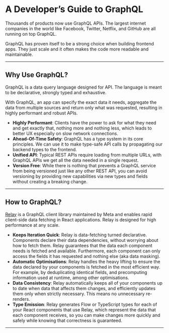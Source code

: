 # A Developer’s Guide to GraphQL

Thousands of products now use GraphQL APIs. The largest internet companies in the world like Facebook, Twitter, Netflix, and GitHub are all running on top GraphQL.

GraphQL has proven itself to be a strong choice when building frontend apps. They just scale and it often makes the code more readable and maintainable.

---

## Why Use GraphQL?

GraphQL is a data query language designed for API. The language is meant to be declarative, strongly typed and exhaustive.

With GraphQL, an app can specify the exact data it needs, aggregate the data from multiple sources and return only what was requested, resulting in highly performant and robust APIs.

- **Highly Performant**:
  Clients have the power to ask for what they need and get exactly that, nothing more and nothing less, which leads to better UX especially on slow network connections.
- **Ahead-Of-Time Safety**:
  GraphQL has a type system in its core principles. We can use it to make type-safe API calls by propagating our backend types to the frontend.
- **Unified API**:
  Typical REST APIs require loading from multiple URLs, with GraphQL APIs we get all the data needed in a single request.
- **Version Free**:
  While there is nothing that prevents a GraphQL service from being versioned just like any other REST API, you can avoid versioning by providing new capabilities via new types and fields without creating a breaking change.

---

## How to GraphQL?

[Relay](https://relay.dev/) is a GraphQL client library maintained by Meta and enables rapid client-side data fetching in React applications. Relay is designed for high performance at any scale.

- **Keeps Iteration Quick**:
  Relay is data-fetching turned declarative. Components declare their data dependencies, without worrying about how to fetch them. Relay guarantees that the data each component needs is fetched and available. Furthermore, each component can only access the fields it has requested and nothing else (aka data masking).
- **Automatic Optimisations**:
  Relay handles the heavy lifting to ensure the data declared by your components is fetched in the most efficient way. For example, by deduplicating identical fields, and precomputing information used at runtime, among other optimisations.
- **Data Consistency**:
  Relay automatically keeps all of your components up to date when data that affects them changes, and efficiently updates them only when strictly necessary. This means no unnecessary re-renders.
- **Type Emission**:
  Relay generates Flow or TypeScript types for each of your React components that use Relay, which represent the data that each component receives, so you can make changes more quickly and safely while knowing that correctness is guaranteed.

---
